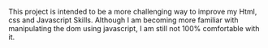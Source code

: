This project is intended to be a more challenging way to improve my Html, css and Javascript Skills. Although I am becoming more familiar with manipulating the dom using javascript, I am still not 100% comfortable with it.
